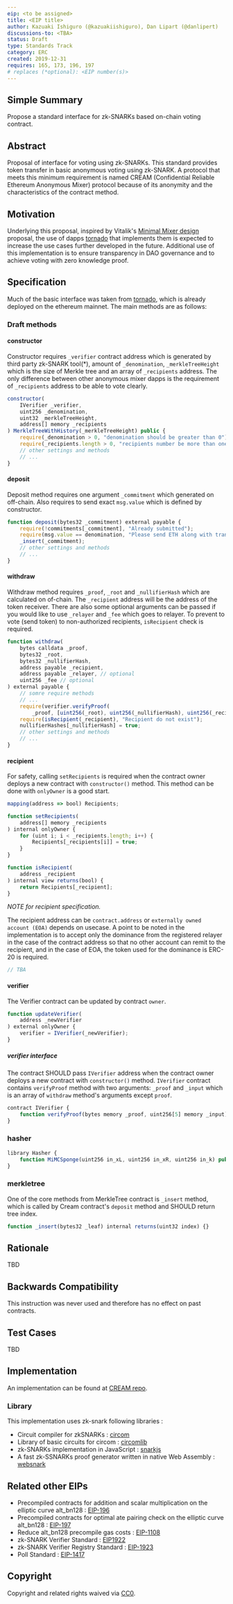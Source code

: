 ```yaml
---
eip: <to be assigned>
title: <EIP title>
author: Kazuaki Ishiguro (@kazuakiishiguro), Dan Lipart (@danlipert)
discussions-to: <TBA>
status: Draft
type: Standards Track
category: ERC
created: 2019-12-31
requires: 165, 173, 196, 197
# replaces (*optional): <EIP number(s)>
---
```


## Simple Summary

Propose a standard interface for zk-SNARKs based on-chain voting contract.

## Abstract

Proposal of interface for voting using zk-SNARKs. This standard provides token transfer in basic anonymous voting using zk-SNARK. A protocol that meets this minimum requirement is named CREAM (Confidential Reliable Ethereum Anonymous Mixer) protocol because of its anonymity and the characteristics of the contract method.

## Motivation

Underlying this proposal, inspired by Vitalik's [Minimal Mixer design](https://hackmd.io/@HWeNw8hNRimMm2m2GH56Cw/rJj9hEJTN?type=view) proposal, the use of dapps [tornado](https://tornado.cash/) that implements them is expected to increase the use cases further developed in the future.
Additional use of this implementation is to ensure transparency in DAO governance and to achieve voting with zero knowledge proof.

## Specification

Much of the basic interface was taken from [tornado](https://tornado.cash/), which is already deployed on the ethereum mainnet. The main methods are as follows:

### Draft methods

#### constructor

Constructor requires `_verifier` contract address which is generated by third party zk-SNARK tool(*), amount of `_denomination`, `_merkleTreeHeight` which is the size of Merkle tree and an array of `_recipients` address. The only difference between other anonymous mixer dapps is the requirement of `_recipients` address to be able to vote clearly.

```js
constructor(
    IVerifier _verifier,
    uint256 _denomination,
    uint32 _merkleTreeHeight,
    address[] memory _recipients
) MerkleTreeWithHistory(_merkleTreeHeight) public {
    require(_denomination > 0, "denomination should be greater than 0");
    require(_recipients.length > 0, "recipients number be more than one");
    // other settings and methods
    // ...
}
```

#### deposit

Deposit method requires one argument `_commitment` which generated on off-chain. Also requires to send exact `msg.value` which is defined by constructor.

```js
function deposit(bytes32 _commitment) external payable {
    require(!commitments[_commitment], "Already submitted");
    require(msg.value == denomination, "Please send ETH along with transaction");
    _insert(_commitment);
    // other settings and methods
    // ...
}
```

#### withdraw

Withdraw method requires `_proof`, `_root` and `_nullifierHash` which are calculated on of-chain. The `_recipient` address will be the address of the token receiver. There are also some optional arguments can be passed if you would like to use `_relayer` and `_fee` which goes to relayer. To prevent to vote (send token) to non-authorized recipients, `isRecipient` check is required.

```js
function withdraw(
    bytes calldata _proof,
    bytes32 _root,
    bytes32 _nullifierHash,
    address payable _recipient,
    address payable _relayer, // optional
    uint256 _fee // optional
) external payable {
    // somre require methods
    // ...
    require(verifier.verifyProof(
        _proof, [uint256(_root), uint256(_nullifierHash), uint256(_recipient), uint256(_relayer), _fee]), "Invalid withdraw proof");
    require(isRecipient(_recipient), "Recipient do not exist");
    nullifierHashes[_nullifierHash] = true;
    // other settings and methods
    // ...
}
```

#### recipient

For safety, calling `setRecipients` is required when the contract owner deploys a new contract with `constructor()` method. This method can be done with `onlyOwner` is a good start.

```js
mapping(address => bool) Recipients;

function setRecipients(
    address[] memory _recipients
) internal onlyOwner {
    for (uint i; i < _recipients.length; i++) {
        Recipients[_recipients[i]] = true;
    }
}

function isRecipient(
    address _recipient
) internal view returns(bool) {
    return Recipients[_recipient];
}
```

*NOTE for recipient specification.*

The recipient address can be `contract.address` or `externally owned account (EOA)` depends on usecase. A point to be noted in the implementation is to accept only the dominance from the registered relayer in the case of the contract address so that no other account can remit to the recipient, and in the case of EOA, the token used for the dominance is ERC- 20 is required.

```js
// TBA
```

#### verifier

The Verifier contract can be updated by contract `owner`.

```js
function updateVerifier(
    address _newVerifier
) external onlyOwner {
    verifier = IVerifier(_newVerifier);
}
```

##### verifier interface

The contract SHOULD pass `IVerifier` address when the contract owner deploys a new contract with `constructor()` method. `IVerifier` contract contains `verifyProof` method with two arguments: `_proof` and `_input` which is an array of `withdraw` method's arguments except `proof`.

```js
contract IVerifier {
    function verifyProof(bytes memory _proof, uint256[5] memory _input) public returns(bool);
}
```

### hasher

```js
library Hasher {
    function MiMCSponge(uint256 in_xL, uint256 in_xR, uint256 in_k) public pure returns (uint256 xL, uint256 xR);
}
```

### merkletree

One of the core methods from MerkleTree contract is `_insert` method, which is called by Cream contract's `deposit` method and SHOULD return tree index.

```js
function _insert(bytes32 _leaf) internal returns(uint32 index) {}
```

## Rationale

TBD

## Backwards Compatibility

This instruction was never used and therefore has no effect on past contracts.

## Test Cases

TBD

## Implementation

An implementation can be found at [CREAM repo](https://github.com/couger-inc/cream/).

### Library

This implementation uses zk-snark following libraries :

* Circuit compiler for zkSNARKs : [circom](https://github.com/iden3/circom)
* Library of basic circuits for circom : [circomlib](https://github.com/iden3/circomlib)
* zk-SNARKs implementation in JavaScript : [snarkjs](https://github.com/iden3/snarkjs)
* A fast zk-SSNARKs proof generator written in native Web Assembly : [websnark](https://github.com/iden3/websnark)

## Related other EIPs

* Precompiled contracts for addition and scalar multiplication on the elliptic curve alt_bn128 : [EIP-196](https://github.com/ethereum/EIPs/blob/ed621645c8f3bc5756492f327cda015f35d9f8da/EIPS/eip-196.md)
* Precompiled contracts for optimal ate pairing check on the elliptic curve alt_bn128 : [EIP-197](https://github.com/ethereum/EIPs/blob/ed621645c8f3bc5756492f327cda015f35d9f8da/EIPS/eip-197.md)
* Reduce alt_bn128 precompile gas costs : [EIP-1108](https://github.com/ethereum/EIPs/blob/40be4cb868/EIPS/eip-1108.md)
* zk-SNARK Verifier Standard : [EIP1922](https://github.com/ethereum/EIPs/blob/af982f1470624791da334b09d3e4f2e4de5e1265/EIPS/eip-1922.md)
* zk-SNARK Verifier Registry Standard : [EIP-1923](https://github.com/ethereum/EIPs/blob/e8a54cb5e43529207f76f746155fa120dc5e4363/EIPS/eip-1923.md)
* Poll Standard : [EIP-1417](https://github.com/ethereum/EIPs/blob/af982f1470/EIPS/eip-1417.md)

## Copyright
Copyright and related rights waived via [CC0](https://creativecommons.org/publicdomain/zero/1.0/).

